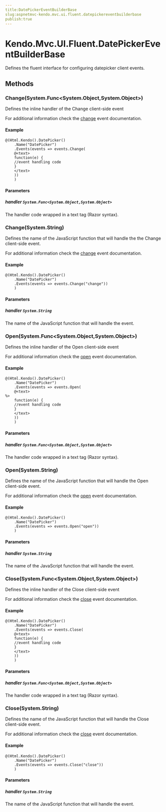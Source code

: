 ```yaml
---
title:DatePickerEventBuilderBase
slug:aspnetmvc-kendo.mvc.ui.fluent.datepickereventbuilderbase
publish:true
---
```


# Kendo.Mvc.UI.Fluent.DatePickerEventBuilderBase
Defines the fluent interface for configuring datepicker client events.



## Methods

### Change(System.Func\<System.Object,System.Object>)
Defines the inline handler of the Change client-side event

For additional information check the [change](/api/web/datepickerbase#events-change) event documentation.


#### Example

    @(Html.Kendo().DatePicker()
        .Name("DatePicker")
        .Events(events => events.Change(
        @<text>
        function(e) {
        //event handling code
        }
        </text>
        ))
        )
        


#### Parameters

##### handler `System.Func<System.Object,System.Object>`
The handler code wrapped in a text tag (Razor syntax).




### Change(System.String)
Defines the name of the JavaScript function that will handle the the Change client-side event.

For additional information check the [change](/api/web/datepickerbase#events-change) event documentation.


#### Example

    @(Html.Kendo().DatePicker()
        .Name("DatePicker")
        .Events(events => events.Change("change"))
        )
        


#### Parameters

##### handler `System.String`
The name of the JavaScript function that will handle the event.




### Open(System.Func\<System.Object,System.Object>)
Defines the inline handler of the Open client-side event

For additional information check the [open](/api/web/datepickerbase#events-open) event documentation.


#### Example

    @(Html.Kendo().DatePicker()
        .Name("DatePicker")
        .Events(events => events.Open(
        @<text>
    %>
        function(e) {
        //event handling code
        }
        </text>
        ))
        )
        


#### Parameters

##### handler `System.Func<System.Object,System.Object>`
The handler code wrapped in a text tag (Razor syntax).




### Open(System.String)
Defines the name of the JavaScript function that will handle the Open client-side event.

For additional information check the [open](/api/web/datepickerbase#events-open) event documentation.


#### Example

    @(Html.Kendo().DatePicker()
        .Name("DatePicker")
        .Events(events => events.Open("open"))
        )
        


#### Parameters

##### handler `System.String`
The name of the JavaScript function that will handle the event.




### Close(System.Func\<System.Object,System.Object>)
Defines the inline handler of the Close client-side event

For additional information check the [close](/api/web/datepickerbase#events-close) event documentation.


#### Example

    @(Html.Kendo().DatePicker()
        .Name("DatePicker")
        .Events(events => events.Close(
        @<text>
        function(e) {
        //event handling code
        }
        </text>
        ))
        )
        


#### Parameters

##### handler `System.Func<System.Object,System.Object>`
The handler code wrapped in a text tag (Razor syntax).




### Close(System.String)
Defines the name of the JavaScript function that will handle the Close client-side event.

For additional information check the [close](/api/web/datepickerbase#events-close) event documentation.


#### Example

    @(Html.Kendo().DatePicker()
        .Name("DatePicker")
        .Events(events => events.Close("close"))
        )
        


#### Parameters

##### handler `System.String`
The name of the JavaScript function that will handle the event.





